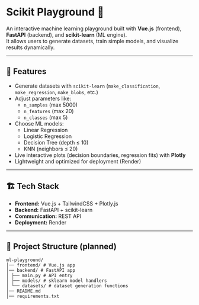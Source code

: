 # Scikit Playground 🧪

An interactive machine learning playground built with **Vue.js** (frontend), **FastAPI** (backend), and **scikit-learn** (ML engine).  
It allows users to generate datasets, train simple models, and visualize results dynamically.

---

## 🚀 Features
- Generate datasets with `scikit-learn` (`make_classification`, `make_regression`, `make_blobs`, etc.)
- Adjust parameters like:
  - `n_samples` (max 5000)
  - `n_features` (max 20)
  - `n_classes` (max 5)
- Choose ML models:
  - Linear Regression
  - Logistic Regression
  - Decision Tree (depth ≤ 10)
  - KNN (neighbors ≤ 20)
- Live interactive plots (decision boundaries, regression fits) with **Plotly**
- Lightweight and optimized for deployment (Render)

---

## 🏗 Tech Stack
- **Frontend:** Vue.js + TailwindCSS + Plotly.js
- **Backend:** FastAPI + scikit-learn
- **Communication:** REST API
- **Deployment:** Render

---

## 📂 Project Structure (planned)
```
ml-playground/
│── frontend/ # Vue.js app
│── backend/ # FastAPI app
│ ├── main.py # API entry
│ ├── models/ # sklearn model handlers
│ └── datasets/ # dataset generation functions
│── README.md
│── requirements.txt
```
